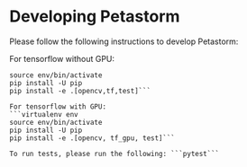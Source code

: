 # Developing Petastorm

Please follow the following instructions to develop Petastorm:

For tensorflow without GPU:
```virtualenv env
source env/bin/activate
pip install -U pip
pip install -e .[opencv,tf,test]```

For tensorflow with GPU:
```virtualenv env
source env/bin/activate
pip install -U pip
pip install -e .[opencv, tf_gpu, test]```

To run tests, please run the following: ```pytest```
